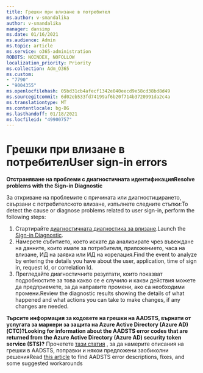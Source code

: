 ```yaml
---
title: Грешки при влизане в потребител
ms.author: v-smandalika
author: v-smandalika
manager: dansimp
ms.date: 01/16/2021
ms.audience: Admin
ms.topic: article
ms.service: o365-administration
ROBOTS: NOINDEX, NOFOLLOW
localization_priority: Priority
ms.collection: Adm_O365
ms.custom:
- "7790"
- "9004355"
ms.openlocfilehash: 05bd31cb4afecf1342e040eecd9e58cd38bd8d49
ms.sourcegitcommit: 6d02eb533fd74199af6b20f714b3720991da2c4a
ms.translationtype: MT
ms.contentlocale: bg-BG
ms.lasthandoff: 01/18/2021
ms.locfileid: "49900757"
---
```

# <a name="user-sign-in-errors"></a><span data-ttu-id="efd62-102">Грешки при влизане в потребител</span><span class="sxs-lookup"><span data-stu-id="efd62-102">User sign-in errors</span></span>

<span data-ttu-id="efd62-103">**Отстраняване на проблеми с диагностичната идентификация**</span><span class="sxs-lookup"><span data-stu-id="efd62-103">**Resolve problems with the Sign-in Diagnostic**</span></span>

<span data-ttu-id="efd62-104">За откриване на проблемите с причината или диагностицирането, свързани с потребителското влизане, изпълнете следните стъпки:</span><span class="sxs-lookup"><span data-stu-id="efd62-104">To detect the cause or diagnose problems related to user sign-in, perform the following steps:</span></span>

1. <span data-ttu-id="efd62-105">Стартирайте [диагностичната диагностика за влизане](https://ms.portal.azure.com/#blade/Microsoft_AAD_IAM/ActiveDirectoryMenuBlade/diagnose/symptomId/ms_aad_dxp_signin_caDiagnoseAndSolveSummarySymptom).</span><span class="sxs-lookup"><span data-stu-id="efd62-105">Launch the [Sign-in Diagnostic](https://ms.portal.azure.com/#blade/Microsoft_AAD_IAM/ActiveDirectoryMenuBlade/diagnose/symptomId/ms_aad_dxp_signin_caDiagnoseAndSolveSummarySymptom).</span></span>
2. <span data-ttu-id="efd62-106">Намерете събитието, което искате да анализирате чрез въвеждане на данните, които имате за потребителя, приложението, часа на влизане, ИД на заявка или ИД на корелация.</span><span class="sxs-lookup"><span data-stu-id="efd62-106">Find the event to analyze by entering the details you have about the user, application, time of sign in, request Id, or correlation Id.</span></span>
3. <span data-ttu-id="efd62-107">Прегледайте диагностичните резултати, които показват подробностите за това какво се е случило и какви действия можете да предприемете, за да направите промени, ако са необходими промени.</span><span class="sxs-lookup"><span data-stu-id="efd62-107">Review the diagnostic results showing the details of what happened and what actions you can take to make changes, if any changes are needed.</span></span>

<span data-ttu-id="efd62-108">**Търсите информация за кодовете на грешки на AADSTS, върнати от услугата за маркери за защита на Azure Active Directory (Azure AD) (СТС)?**</span><span class="sxs-lookup"><span data-stu-id="efd62-108">**Looking for information about the AADSTS error codes that are returned from the Azure Active Directory (Azure AD) security token service (STS)?**</span></span> <span data-ttu-id="efd62-109">Прочетете [тази статия](https://docs.microsoft.com/azure/active-directory/develop/reference-aadsts-error-codes) , за да намерите описания на грешки в AADSTS, поправки и някои предложени заобиколни решения</span><span class="sxs-lookup"><span data-stu-id="efd62-109">Read [this article](https://docs.microsoft.com/azure/active-directory/develop/reference-aadsts-error-codes) to find AADSTS error descriptions, fixes, and some suggested workarounds</span></span>